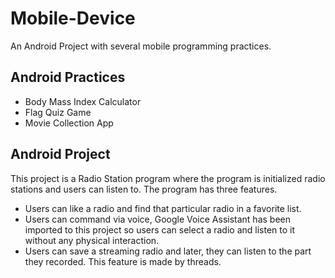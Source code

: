 # Mobile-Device

An Android Project with several mobile programming practices.

## Android Practices

- Body Mass Index Calculator
- Flag Quiz Game
- Movie Collection App

## Android Project

This project is a Radio Station program where the program is initialized radio stations and users can listen to. The program has three features.
- Users can like a radio and find that particular radio in a favorite list.
- Users can command via voice, Google Voice Assistant has been imported to this project so users can select a radio and listen to it     without any physical interaction.
- Users can save a streaming radio and later, they can listen to the part they recorded. This feature is made by threads.
